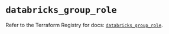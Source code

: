 # `databricks_group_role`

Refer to the Terraform Registry for docs: [`databricks_group_role`](https://registry.terraform.io/providers/databricks/databricks/1.40.0/docs/resources/group_role).
